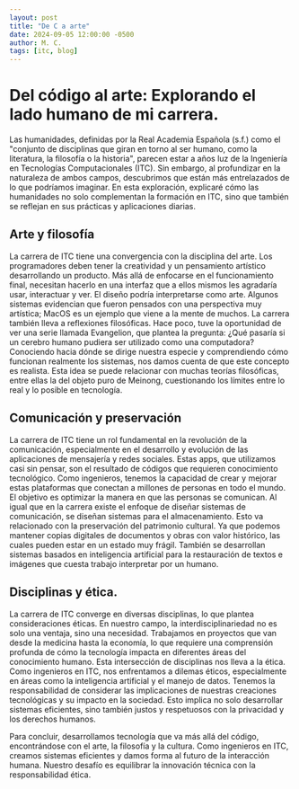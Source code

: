 ```yaml
---
layout: post
title: "De C a arte"
date: 2024-09-05 12:00:00 -0500
author: M. C.
tags: [itc, blog]
---
```


# Del código al arte: Explorando el lado humano de mi carrera.

Las humanidades, definidas por la Real Academia Española (s.f.) como el "conjunto de disciplinas que giran en torno al ser humano, como la literatura, la filosofía o la historia", parecen estar a años luz de la Ingeniería en Tecnologías Computacionales (ITC). Sin embargo, al profundizar en la naturaleza de ambos campos, descubrimos que están más entrelazados de lo que podríamos imaginar. En esta exploración, explicaré cómo las humanidades no solo complementan la formación en ITC, sino que también se reflejan en sus prácticas y aplicaciones diarias.

## Arte y filosofía

La carrera de ITC tiene una convergencia con la disciplina del arte. Los programadores deben tener la creatividad y un pensamiento artístico desarrollando un producto. Más allá de enfocarse en el funcionamiento final, necesitan hacerlo en una interfaz que a ellos mismos les agradaría usar, interactuar y ver. El diseño podría interpretarse como arte. Algunos sistemas evidencian que fueron pensados con una perspectiva muy artística; MacOS es un ejemplo que viene a la mente de muchos.
La carrera también lleva a reflexiones filosóficas. Hace poco, tuve la oportunidad de ver una serie llamada Evangelion, que plantea la pregunta: ¿Qué pasaría si un cerebro humano pudiera ser utilizado como una computadora? Conociendo hacia dónde se dirige nuestra especie y comprendiendo cómo funcionan realmente los sistemas, nos damos cuenta de que este concepto es realista. Esta idea se puede relacionar con muchas teorías filosóficas, entre ellas la del objeto puro de Meinong, cuestionando los límites entre lo real y lo posible en tecnología.

## Comunicación y preservación

La carrera de ITC tiene un rol fundamental en la revolución de la comunicación, especialmente en el desarrollo y evolución de las aplicaciones de mensajería y redes sociales. Estas apps, que utilizamos casi sin pensar, son el resultado de códigos que requieren conocimiento tecnológico. Como ingenieros, tenemos la capacidad de crear y mejorar estas plataformas que conectan a millones de personas en todo el mundo. El objetivo es optimizar la manera en que las personas se comunican. 
Al igual que en la carrera existe el enfoque de diseñar sistemas de comunicación, se diseñan sistemas para el almacenamiento. Esto va relacionado con la preservación del patrimonio cultural. Ya que podemos mantener copias digitales de documentos y obras con valor histórico, las cuales pueden estar en un estado muy frágil. También se desarrollan sistemas basados en inteligencia artificial para la restauración de textos e imágenes que cuesta trabajo interpretar por un humano. 

## Disciplinas y ética.

La carrera de ITC converge en diversas disciplinas, lo que plantea consideraciones éticas. En nuestro campo, la interdisciplinariedad no es solo una ventaja, sino una necesidad. Trabajamos en proyectos que van desde la medicina hasta la economía, lo que requiere una comprensión profunda de cómo la tecnología impacta en diferentes áreas del conocimiento humano.
Esta intersección de disciplinas nos lleva a la ética. Como ingenieros en ITC, nos enfrentamos a dilemas éticos, especialmente en áreas como la inteligencia artificial y el manejo de datos. Tenemos la responsabilidad de considerar las implicaciones de nuestras creaciones tecnológicas y su impacto en la sociedad. Esto implica no solo desarrollar sistemas eficientes, sino también justos y respetuosos con la privacidad y los derechos humanos.

Para concluir, desarrollamos tecnología que va más allá del código, encontrándose con el arte, la filosofía y la cultura. Como ingenieros en ITC, creamos sistemas eficientes y damos forma al futuro de la interacción humana. Nuestro desafío es equilibrar la innovación técnica con la responsabilidad ética.

